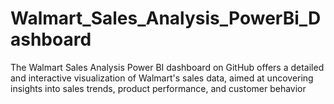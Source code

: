 # Walmart_Sales_Analysis_PowerBi_Dashboard
The Walmart Sales Analysis Power BI dashboard on GitHub offers a detailed and interactive visualization of Walmart's sales data, aimed at uncovering insights into sales trends, product performance, and customer behavior
